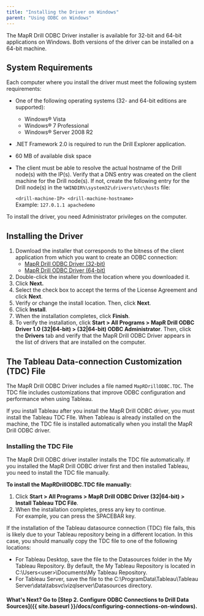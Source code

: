 ```yaml
---
title: "Installing the Driver on Windows"
parent: "Using ODBC on Windows"
---
```

The MapR Drill ODBC Driver installer is available for 32-bit and 64-bit
applications on Windows. Both versions of the driver can be installed on a 64-bit
machine.

##  System Requirements

Each computer where you install the driver must meet the following system
requirements:

  * One of the following operating systems (32- and 64-bit editions are supported):
    * Windows® Vista
    * Windows® 7 Professional
    * Windows® Server 2008 R2
  * .NET Framework 2.0 is required to run the Drill Explorer application.
  * 60 MB of available disk space
  * The client must be able to resolve the actual hostname of the Drill node(s) with the IP(s). Verify that a DNS entry was created on the client machine for the Drill node(s). If not, create the following entry for the Drill node(s) in the `%WINDIR%\system32\drivers\etc\hosts` file:
    
    `<drill-machine-IP> <drill-machine-hostname>`  
    Example: `127.0.1.1 apachedemo`

To install the driver, you need Administrator privileges on the computer.

## Installing the Driver

  1. Download the installer that corresponds to the bitness of the client application from which you want to create an ODBC connection:
     * [MapR Drill ODBC Driver (32-bit)](http://package.mapr.com/tools/MapR-ODBC/MapR_Drill/MapRDrill_odbc_v0.08.1.0618/MapRDrillODBC32.msi)
     * [MapR Drill ODBC Driver (64-bit)](http://package.mapr.com/tools/MapR-ODBC/MapR_Drill/MapRDrill_odbc_v0.08.1.0618/MapRDrillODBC64.msi)
  2. Double-click the installer from the location where you downloaded it.
  3. Click **Next.**
  4. Select the check box to accept the terms of the License Agreement and click **Next**.
  5. Verify or change the install location. Then, click **Next**.
  6. Click **Install**.
  7. When the installation completes, click **Finish**.
  8. To verify the installation, click **Start > All Programs > MapR Drill ODBC Driver 1.0 (32|64-bit) > (32|64-bit) ODBC Administrator**. Then, click the **Drivers** tab and verify that the MapR Drill ODBC Driver appears in the list of drivers that are installed on the computer.

## The Tableau Data-connection Customization (TDC) File

The MapR Drill ODBC Driver includes a file named `MapRDrillODBC.TDC`. The TDC
file includes customizations that improve ODBC configuration and performance
when using Tableau.

If you install Tableau after you install the MapR Drill ODBC driver, you must
install the Tableau TDC FIle. When Tableau is already installed on the
machine, the TDC file is installed automatically when you install the MapR Drill ODBC driver.

### Installing the TDC File
The MapR Drill ODBC driver installer installs the TDC file automatically. If you installed the MapR Drill ODBC driver first and then installed Tableau, you need to install the TDC file manually. 

**To install the MapRDrillODBC.TDC file manually:**

  1. Click **Start > All Programs > MapR Drill ODBC Driver <version> (32|64-bit) > Install Tableau TDC File**. 
  2. When the installation completes, press any key to continue.   
For example, you can press the SPACEBAR key.

If the installation of the Tableau datasource connection (TDC) file fails, this is likely due to your Tableau repository being in a different location.  In this case, you should manually copy the TDC file to one of the following locations:

* For Tableau Desktop, save the file to the Datasources folder in the My Tableau Repository. By default, the My Tableau Repository is located in C:\Users\<user>\Documents\My Tableau Repository.
* For Tableau Server, save the file to the C:\ProgramData\Tableau\Tableau Server\data\tabsvc\vizqlserver\Datasources directory.

#### What's Next? Go to [Step 2. Configure ODBC Connections to Drill Data Sources]({{ site.baseurl }}/docs/configuring-connections-on-windows).
